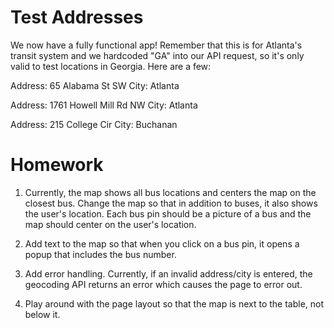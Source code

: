 # Test Addresses

We now have a fully functional app! Remember that this is for Atlanta's 
transit system and we hardcoded "GA" into our API request, so it's only 
valid to test locations in Georgia. Here are a few:

Address: 65 Alabama St SW
City: Atlanta

Address: 1761 Howell Mill Rd NW
City: Atlanta

Address: 215 College Cir
City: Buchanan

# Homework

1. Currently, the map shows all bus locations and centers the map on the closest bus. 
   Change the map so that in addition to buses, it also shows the user's location. 
   Each bus pin should be a picture of a bus and the map should center on the user's 
   location.

2. Add text to the map so that when you click on a bus pin, it opens a popup that 
   includes the bus number.

3. Add error handling. Currently, if an invalid address/city is entered, the geocoding 
   API returns an error which causes the page to error out.

4. Play around with the page layout so that the map is next to the table, not below it. 
